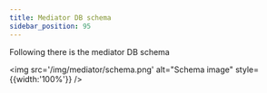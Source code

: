 ```yaml
---
title: Mediator DB schema
sidebar_position: 95
---
```


Following there is the mediator DB schema

<img src='/img/mediator/schema.png' alt="Schema image" style={{width:'100%'}} />
